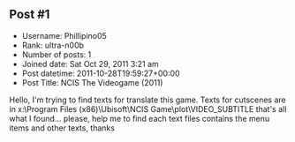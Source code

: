 ## Post #1
- Username: Phillipino05
- Rank: ultra-n00b
- Number of posts: 1
- Joined date: Sat Oct 29, 2011 3:21 am
- Post datetime: 2011-10-28T19:59:27+00:00
- Post Title: NCIS The Videogame (2011)

Hello, I'm trying to find texts for translate this game. Texts for cutscenes are in x:\Program Files (x86)\Ubisoft\NCIS Game\plot\VIDEO_SUBTITLE
that's all what I found...
please, help me to find each text files contains the menu items and other texts, thanks
